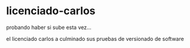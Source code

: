 # licenciado-carlos
probando haber si sube esta vez...

el licenciado carlos a culminado sus pruebas de versionado de software
